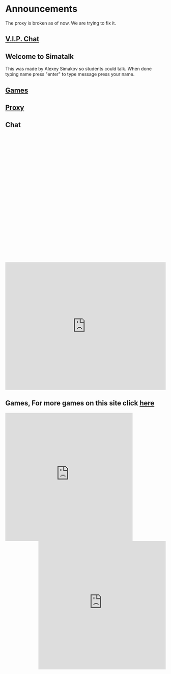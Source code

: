 <script async src="https://pagead2.googlesyndication.com/pagead/js/adsbygoogle.js?client=ca-pub-9413704551073936"
     crossorigin="anonymous"></script>

# Announcements

The proxy is broken as of now. We are trying to fix it.

## [V.I.P. Chat](https://jstrieb.github.io/link-lock/#eyJ2IjoiMC4wLjEiLCJlIjoiNmcrbE1LRDkzVG5tT24vcXd2UGJFWE9tNWJPU2t4TEdscERjem82WlllVHRLeDVJQ0hBSm1QanBnbkdPbGIxOUkzQktDTFlGdlMwUWR0d0tFVWFTQWN6eDhnPT0iLCJpIjoiWkk5NFo4VjZaQjVGdi9TUyJ9)

## Welcome to Simatalk

This was made by Alexey Simakov so students could talk. When done typing name press "enter"
to type message press your name.

## [Games](https://simatalk.github.io/games)

## [Proxy](https://simatalk.github.io/unblockedweb)


## Chat

<div id="tlkio" data-channel="student-talk" data-theme="theme--minimal" style="width:100%;height:400;"></div><script async src="http://tlk.io/embed.js" type="text/javascript"></script>

<iframe src="https://tlk.io/student-talk" width="100%" height="400" frameborder="0" scrolling="no"></iframe>

## Games, For more games on this site click [here](https://simatalk.github.io/games)
<iframe src="https://scratch.mit.edu/projects/318927435/embed" allowtransparency="true" width="400" height="402" frameborder="0" scrolling="no" align="left" allowfullscreen></iframe>

<iframe src="https://scratch.mit.edu/projects/148769358/embed" allowtransparency="true" width="400" height="402" frameborder="0" scrolling="no" align="right" allowfullscreen></iframe>

## 


